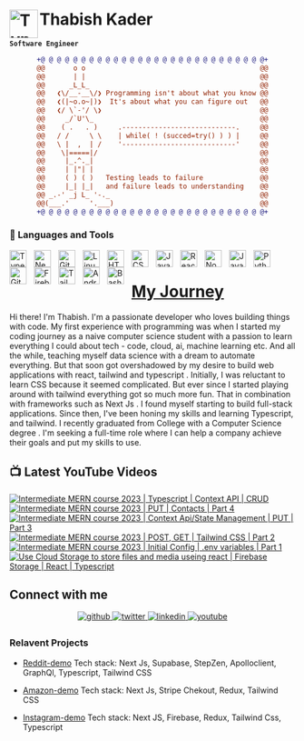 # Thabish Kader <img align="left" alt="TypeScript" width="50px"  src="https://cdn.jsdelivr.net/gh/devicons/devicon/icons/coffeescript/coffeescript-original-wordmark.svg" />

**`Software Engineer`**

<div align="center">
  
```diff
+@ @ @ @ @ @ @ @ @ @ @ @ @ @ @ @ @ @ @ @ @ @ @ @ @ @ @ @+
@@       o o                                           @@
@@       | |                                           @@
@@      _L_L_                                          @@
@@   ❮\/__-__\/❯ Programming isn't about what you know @@
@@   ❮(|~o.o~|)❯  It's about what you can figure out   @@
@@   ❮/ \`-'/ \❯                                       @@
@@     _/`U'\_                                         @@
@@    ( .   . )     .----------------------------.     @@
@@   / /     \ \    | while( ! (succed=try() ) ) |     @@
@@   \ |  ,  | /    '----------------------------'     @@
@@    \|=====|/                                        @@
@@     |_.^._|                                         @@
@@     | |"| |                                         @@
@@     ( ) ( )   Testing leads to failure              @@
@@     |_| |_|   and failure leads to understanding    @@
@@ _.-' _j L_ '-._                                     @@
@@(___.'     '.___)                                    @@
+@ @ @ @ @ @ @ @ @ @ @ @ @ @ @ @ @ @ @ @ @ @ @ @ @ @ @ @+
```
  
</div>

### 🧰 Languages and Tools

<img align="left" alt="TypeScript" width="30px" style="padding-right:10px;" src="https://cdn.jsdelivr.net/gh/devicons/devicon/icons/typescript/typescript-plain.svg" />

<img align="left" alt="NextJS" width="30px" style="padding-right:10px;" src="https://cdn.jsdelivr.net/gh/devicons/devicon/icons/nextjs/nextjs-original.svg" />
<img align="left" alt="Git" width="30px" style="padding-right:10px;" src="https://cdn.jsdelivr.net/gh/devicons/devicon/icons/git/git-original.svg" />
<img align="left" alt="Linux" width="30px" style="padding-right:10px;" src="https://cdn.jsdelivr.net/gh/devicons/devicon/icons/linux/linux-original.svg" />
<img align="left" alt="HTML" width="30px" style="padding-right:10px;" src="https://cdn.jsdelivr.net/gh/devicons/devicon/icons/html5/html5-plain.svg" />
<img align="left" alt="CSS" width="30px" style="padding-right:10px;" src="https://cdn.jsdelivr.net/gh/devicons/devicon/icons/css3/css3-plain.svg" />
<img align="left" alt="JavaScript" width="30px" style="padding-right:10px;" src="https://cdn.jsdelivr.net/gh/devicons/devicon/icons/javascript/javascript-plain.svg" />
<img align="left" alt="React" width="30px" style="padding-right:10px;" src="https://cdn.jsdelivr.net/gh/devicons/devicon/icons/react/react-original.svg" />
<img align="left" alt="NodeJS" width="30px" style="padding-right:10px;" src="https://cdn.jsdelivr.net/gh/devicons/devicon/icons/nodejs/nodejs-original.svg" />
<img align="left" alt="Java" width="30px" style="padding-right:10px;" src="https://cdn.jsdelivr.net/gh/devicons/devicon/icons/java/java-original.svg"/>
<img align="left" alt="Python" width="30px" style="padding-right:10px;" src="https://cdn.jsdelivr.net/gh/devicons/devicon/icons/python/python-plain.svg" />

<img align="left" alt="GitHub" width="30px" style="padding-right:10px;" src="https://cdn.jsdelivr.net/gh/devicons/devicon/icons/github/github-original.svg" />
<img align="left" alt="Firebase" width="30px" style="padding-right:10px;" src="https://cdn.jsdelivr.net/gh/devicons/devicon/icons/firebase/firebase-plain-wordmark.svg" />
<img align="left" alt="Tailwind" width="30px" style="padding-right:10px;" src="https://cdn.jsdelivr.net/gh/devicons/devicon/icons/tailwindcss/tailwindcss-plain.svg" />
<img align="left" alt="AndroidStudio" width="30px" style="padding-right:10px;" src="https://cdn.jsdelivr.net/gh/devicons/devicon/icons/androidstudio/androidstudio-original.svg" />
<img align="left" alt="Bash" width="30px" style="padding-right:10px;" src="https://cdn.jsdelivr.net/gh/devicons/devicon/icons/bash/bash-original.svg" />
<br />

# [My Journey](https://my-portfolio-ivory-ten.vercel.app/)

Hi there! I'm Thabish. I'm a passionate developer who loves building
things with code. My first experience with programming
was when I started my coding journey as a naive computer
science student with a passion to learn everything I
could about tech - code, cloud, ai, machine learning
etc. And all the while, teaching myself data science
with a dream to automate everything. But that soon got
overshadowed by my desire to build web applications with react, tailwind and typescript
. Initially, I was reluctant to learn CSS because it
seemed complicated. But ever since I started playing
around with tailwind everything got so much more fun.
That in combination with frameworks such as Next Js . I
found myself starting to build full-stack applications.
Since then, I&apos;ve been honing my skills and learning
Typescript, and tailwind. I recently graduated from College with a
Computer Science degree
. I'm seeking a full-time role
where I can help a company achieve their goals and put
my skills to use.

## 📺 Latest YouTube Videos

<!-- BEGIN YOUTUBE-CARDS -->
[![Intermediate MERN course 2023 | Typescript | Context API | CRUD](https://ytcards.demolab.com/?id=dOVcFaYj_zA&title=Intermediate+MERN+course+2023+%7C+Typescript+%7C+Context+API+%7C+CRUD&lang=en&timestamp=1675022416&background_color=%230d1117&title_color=%23ffffff&stats_color=%23dedede&width=250 "Intermediate MERN course 2023 | Typescript | Context API | CRUD")](https://www.youtube.com/watch?v=dOVcFaYj_zA)
[![Intermediate MERN course 2023 | PUT | Contacts |  Part 4](https://ytcards.demolab.com/?id=WizQLvPQO1w&title=Intermediate+MERN+course+2023+%7C+PUT+%7C+Contacts+%7C++Part+4&lang=en&timestamp=1674779408&background_color=%230d1117&title_color=%23ffffff&stats_color=%23dedede&width=250 "Intermediate MERN course 2023 | PUT | Contacts |  Part 4")](https://www.youtube.com/watch?v=WizQLvPQO1w)
[![Intermediate MERN course 2023 | Context Api/State Management | PUT | Part 3](https://ytcards.demolab.com/?id=RzmmHsnvZrQ&title=Intermediate+MERN+course+2023+%7C+Context+Api%2FState+Management+%7C+PUT+%7C+Part+3&lang=en&timestamp=1674417606&background_color=%230d1117&title_color=%23ffffff&stats_color=%23dedede&width=250 "Intermediate MERN course 2023 | Context Api/State Management | PUT | Part 3")](https://www.youtube.com/watch?v=RzmmHsnvZrQ)
[![Intermediate MERN course 2023 | POST, GET | Tailwind CSS | Part 2](https://ytcards.demolab.com/?id=_9PfwYAN-oM&title=Intermediate+MERN+course+2023+%7C+POST%2C+GET+%7C+Tailwind+CSS+%7C+Part+2&lang=en&timestamp=1673938808&background_color=%230d1117&title_color=%23ffffff&stats_color=%23dedede&width=250 "Intermediate MERN course 2023 | POST, GET | Tailwind CSS | Part 2")](https://www.youtube.com/watch?v=_9PfwYAN-oM)
[![Intermediate MERN course 2023 | Initial Config | .env variables | Part 1](https://ytcards.demolab.com/?id=Fx8m4-RMgMw&title=Intermediate+MERN+course+2023+%7C+Initial+Config+%7C+.env+variables+%7C+Part+1&lang=en&timestamp=1673569808&background_color=%230d1117&title_color=%23ffffff&stats_color=%23dedede&width=250 "Intermediate MERN course 2023 | Initial Config | .env variables | Part 1")](https://www.youtube.com/watch?v=Fx8m4-RMgMw)
[![Use Cloud Storage to store files and media useing react | Firebase Storage | React | Typescript](https://ytcards.demolab.com/?id=PInRa3AJ7sg&title=Use+Cloud+Storage+to+store+files+and+media+useing+react+%7C+Firebase+Storage+%7C+React+%7C+Typescript&lang=en&timestamp=1672965015&background_color=%230d1117&title_color=%23ffffff&stats_color=%23dedede&width=250 "Use Cloud Storage to store files and media useing react | Firebase Storage | React | Typescript")](https://www.youtube.com/watch?v=PInRa3AJ7sg)
<!-- END YOUTUBE-CARDS -->

## Connect with me

<div align="center">
<a href="https://github.com/Thabish-Kader/Thabish-Kader/" target="_blank">
<img src=https://img.shields.io/badge/github-%2324292e.svg?&style=for-the-badge&logo=github&logoColor=white alt=github style="margin-bottom: 5px;" />
</a>
<a href="https://twitter.com/DeveloperTak" target="_blank">
<img src=https://img.shields.io/badge/twitter-%2300acee.svg?&style=for-the-badge&logo=twitter&logoColor=white alt=twitter style="margin-bottom: 5px;" />
</a>
<a href="https://www.linkedin.com/in/thabish-a-kader-366447224/" target="_blank">
<img src=https://img.shields.io/badge/linkedin-%231E77B5.svg?&style=for-the-badge&logo=linkedin&logoColor=white alt=linkedin style="margin-bottom: 5px;" />
</a>
<a href="https://www.youtube.com/@developertak2634" target="_blank">
<img src=https://img.shields.io/badge/youtube-%2324292e.svg?&style=for-the-badge&logo=youtube&logoColor=red alt=youtube style="margin-bottom: 5px;" />
</a>
</div>

### Relavent Projects

-   [Reddit-demo](https://reddit-next-app.vercel.app/) Tech stack: Next Js, Supabase, StepZen, Apolloclient, GraphQl, Typescript, Tailwind CSS
-   [Amazon-demo](https://amazon-next-app-zqtc.vercel.app/) Tech stack: Next Js, Stripe Chekout, Redux, Tailwind CSS

-   [Instagram-demo](https://instagram-khaki-seven.vercel.app/) Tech stack: Next JS, Firebase, Redux, Tailwind Css, Typescript

